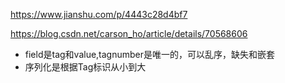 https://www.jianshu.com/p/4443c28d4bf7

https://blog.csdn.net/carson_ho/article/details/70568606
* field是tag和value,tagnumber是唯一的，可以乱序，缺失和嵌套
* 序列化是根据Tag标识从小到大